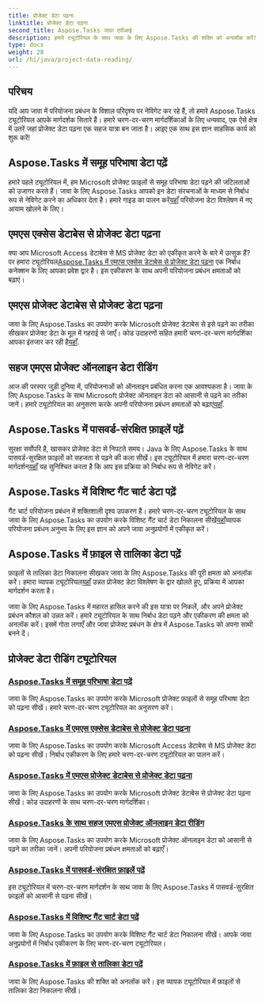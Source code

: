 ```yaml
---
title: प्रोजेक्ट डेटा पढ़ना
linktitle: प्रोजेक्ट डेटा पढ़ना
second_title: Aspose.Tasks जावा एपीआई
description: हमारे ट्यूटोरियल के साथ जावा के लिए Aspose.Tasks की शक्ति को अनलॉक करें! समूह परिभाषाओं को पढ़ने से लेकर गैंट चार्ट डेटा निकालने तक, सहज एकीकरण में महारत हासिल करें।
type: docs
weight: 28
url: /hi/java/project-data-reading/
---
```

## परिचय
यदि आप जावा में परियोजना प्रबंधन के विशाल परिदृश्य पर नेविगेट कर रहे हैं, तो हमारे Aspose.Tasks ट्यूटोरियल आपके मार्गदर्शक सितारे हैं। हमारे चरण-दर-चरण मार्गदर्शिकाओं के लिए धन्यवाद, एक ऐसे क्षेत्र में उतरें जहां प्रोजेक्ट डेटा पढ़ना एक सहज यात्रा बन जाता है। आइए एक साथ इस ज्ञान साहसिक कार्य को शुरू करें!

## Aspose.Tasks में समूह परिभाषा डेटा पढ़ें
 हमारे पहले ट्यूटोरियल में, हम Microsoft प्रोजेक्ट फ़ाइलों से समूह परिभाषा डेटा पढ़ने की जटिलताओं को उजागर करते हैं। जावा के लिए Aspose.Tasks आपको इन डेटा संरचनाओं के माध्यम से निर्बाध रूप से नेविगेट करने का अधिकार देता है। हमारे गाइड का पालन करें[यहाँ](./read-group-definition/) परियोजना डेटा विश्लेषण में नए आयाम खोलने के लिए।

## एमएस एक्सेस डेटाबेस से प्रोजेक्ट डेटा पढ़ना
 क्या आप Microsoft Access डेटाबेस से MS प्रोजेक्ट डेटा को एकीकृत करने के बारे में उत्सुक हैं? पर हमारा ट्यूटोरियल[Aspose.Tasks में एमएस एक्सेस डेटाबेस से प्रोजेक्ट डेटा पढ़ना](./read-access-database/) एक निर्बाध कनेक्शन के लिए आपका प्रवेश द्वार है। इस एकीकरण के साथ अपनी परियोजना प्रबंधन क्षमताओं को बढ़ाएं।

## एमएस प्रोजेक्ट डेटाबेस से प्रोजेक्ट डेटा पढ़ना
जावा के लिए Aspose.Tasks का उपयोग करके Microsoft प्रोजेक्ट डेटाबेस से इसे पढ़ने का तरीका सीखकर प्रोजेक्ट डेटा के मूल में गहराई से जाएँ। कोड उदाहरणों सहित हमारी चरण-दर-चरण मार्गदर्शिका आपका इंतजार कर रही है[यहाँ](./read-project-database/).

## सहज एमएस प्रोजेक्ट ऑनलाइन डेटा रीडिंग
 आज की परस्पर जुड़ी दुनिया में, परियोजनाओं को ऑनलाइन प्रबंधित करना एक आवश्यकता है। जावा के लिए Aspose.Tasks के साथ Microsoft प्रोजेक्ट ऑनलाइन डेटा को आसानी से पढ़ने का तरीका जानें। हमारे ट्यूटोरियल का अनुसरण करके अपनी परियोजना प्रबंधन क्षमताओं को बढ़ाएं[यहाँ](./read-project-online/).

## Aspose.Tasks में पासवर्ड-संरक्षित फ़ाइलें पढ़ें
 सुरक्षा सर्वोपरि है, खासकर प्रोजेक्ट डेटा से निपटते समय। Java के लिए Aspose.Tasks के साथ पासवर्ड-सुरक्षित फ़ाइलों को सहजता से पढ़ने की कला सीखें। इस ट्यूटोरियल में हमारा चरण-दर-चरण मार्गदर्शन[यहाँ](./read-password-protected/) यह सुनिश्चित करता है कि आप इस प्रक्रिया को निर्बाध रूप से नेविगेट करें।

## Aspose.Tasks में विशिष्ट गैंट चार्ट डेटा पढ़ें
 गैंट चार्ट परियोजना प्रबंधन में शक्तिशाली दृश्य उपकरण हैं। हमारे चरण-दर-चरण ट्यूटोरियल के साथ जावा के लिए Aspose.Tasks का उपयोग करके विशिष्ट गैंट चार्ट डेटा निकालना सीखें[यहाँ](./read-specific-gantt-chart-data/)व्यापक परियोजना प्रबंधन अनुभव के लिए इस ज्ञान को अपने जावा अनुप्रयोगों में एकीकृत करें।

## Aspose.Tasks में फ़ाइल से तालिका डेटा पढ़ें
 फ़ाइलों से तालिका डेटा निकालना सीखकर जावा के लिए Aspose.Tasks की पूरी क्षमता को अनलॉक करें। हमारा व्यापक ट्यूटोरियल[यहाँ](./read-table-data/) उन्नत प्रोजेक्ट डेटा विश्लेषण के द्वार खोलते हुए, प्रक्रिया में आपका मार्गदर्शन करता है।

जावा के लिए Aspose.Tasks में महारत हासिल करने की इस यात्रा पर निकलें, और अपने प्रोजेक्ट प्रबंधन कौशल को उन्नत करें। हमारे ट्यूटोरियल के साथ निर्बाध डेटा पढ़ने और एकीकरण की क्षमता को अनलॉक करें। इसमें गोता लगाएँ और जावा प्रोजेक्ट प्रबंधन के क्षेत्र में Aspose.Tasks को अपना साथी बनने दें।

## प्रोजेक्ट डेटा रीडिंग ट्यूटोरियल
### [Aspose.Tasks में समूह परिभाषा डेटा पढ़ें](./read-group-definition/)
जावा के लिए Aspose.Tasks का उपयोग करके Microsoft प्रोजेक्ट फ़ाइलों से समूह परिभाषा डेटा को पढ़ना सीखें। हमारे चरण-दर-चरण ट्यूटोरियल का अनुसरण करें।
### [Aspose.Tasks में एमएस एक्सेस डेटाबेस से प्रोजेक्ट डेटा पढ़ना](./read-access-database/)
जावा के लिए Aspose.Tasks का उपयोग करके Microsoft Access डेटाबेस से MS प्रोजेक्ट डेटा को पढ़ना सीखें। निर्बाध एकीकरण के लिए हमारे चरण-दर-चरण ट्यूटोरियल का पालन करें।
### [Aspose.Tasks में एमएस प्रोजेक्ट डेटाबेस से प्रोजेक्ट डेटा पढ़ना](./read-project-database/)
जावा के लिए Aspose.Tasks का उपयोग करके Microsoft प्रोजेक्ट डेटाबेस से प्रोजेक्ट डेटा पढ़ना सीखें। कोड उदाहरणों के साथ चरण-दर-चरण मार्गदर्शिका।
### [Aspose.Tasks के साथ सहज एमएस प्रोजेक्ट ऑनलाइन डेटा रीडिंग](./read-project-online/)
जावा के लिए Aspose.Tasks का उपयोग करके Microsoft प्रोजेक्ट ऑनलाइन डेटा को आसानी से पढ़ने का तरीका जानें। अपनी परियोजना प्रबंधन क्षमताओं को बढ़ाएँ।
### [Aspose.Tasks में पासवर्ड-संरक्षित फ़ाइलें पढ़ें](./read-password-protected/)
इस ट्यूटोरियल में चरण-दर-चरण मार्गदर्शन के साथ जावा के लिए Aspose.Tasks में पासवर्ड-सुरक्षित फ़ाइलों को आसानी से पढ़ना सीखें।
### [Aspose.Tasks में विशिष्ट गैंट चार्ट डेटा पढ़ें](./read-specific-gantt-chart-data/)
जावा के लिए Aspose.Tasks का उपयोग करके विशिष्ट गैंट चार्ट डेटा निकालना सीखें। आपके जावा अनुप्रयोगों में निर्बाध एकीकरण के लिए चरण-दर-चरण ट्यूटोरियल।
### [Aspose.Tasks में फ़ाइल से तालिका डेटा पढ़ें](./read-table-data/)
जावा के लिए Aspose.Tasks की शक्ति को अनलॉक करें। इस व्यापक ट्यूटोरियल में फ़ाइलों से तालिका डेटा निकालना सीखें।